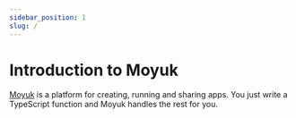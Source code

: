```yaml
---
sidebar_position: 1
slug: /
---
```


# Introduction to Moyuk

[Moyuk](https://moyukapp.com/) is a platform for creating, running and sharing apps.
You just write a TypeScript function and Moyuk handles the rest for you.
